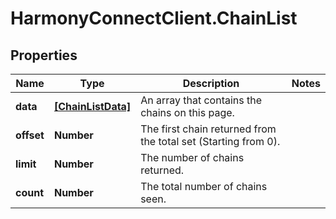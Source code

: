 # HarmonyConnectClient.ChainList

## Properties
Name | Type | Description | Notes
------------ | ------------- | ------------- | -------------
**data** | [**[ChainListData]**](ChainListData.md) | An array that contains the chains on this page. | 
**offset** | **Number** | The first chain returned from the total set (Starting from 0). | 
**limit** | **Number** | The number of chains returned. | 
**count** | **Number** | The total number of chains seen. | 


